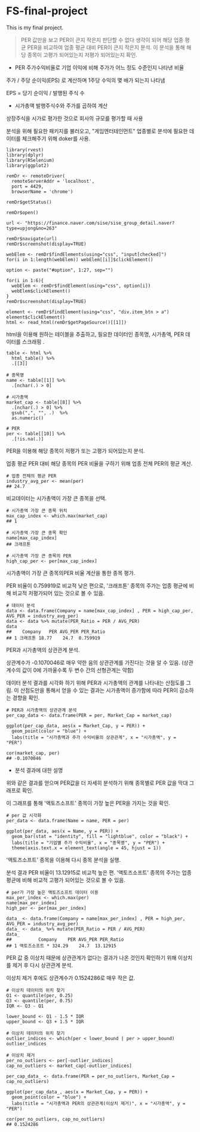# FS-final-project

This is my final project.

>PER 값만을 보고 PER이 큰지 작은지 판단할 수 없다 생각이 되어 해당 업종 평균 PER을 비교하여 업종 평균 대비 PER이 큰지 작은지 분석.
이 분석을 통해 해당 종목이 고평가 되어있는지 저평가 되어있는지 확인.

* PER
주가수익비율로 기업 이익에 비해 주가가 어느 정도 수준인지 나타낸 비율

주가 / 주당 순이익(EPS) 로 계산하며 1주당 수익의 몇 배가 되는지 나타냄

EPS = 당기 순이익 / 발행된 주식 수


* 시가총액
발행주식수와 주가를 곱하여 계산

상장주식을 시가로 평가한 것으로 회사의 규모를 평가할 때 사용 



분석을 위해 필요한 패키지를 불러오고, "게임엔터테인먼트" 업종별로 분석에 필요한 데이터를 체크해주기 위해 doker를 사용.

```{r}
library(rvest)
library(dplyr)
library(RSelenium)
library(ggplot2)

remDr <- remoteDriver(
  remoteServerAddr = 'localhost', 
  port = 4429, 
  browserName = 'chrome') 

remDr$getStatus()

remDr$open()

url <- "https://finance.naver.com/sise/sise_group_detail.naver?type=upjong&no=263"

remDr$navigate(url)
remDr$screenshot(display=TRUE)

webElem <- remDr$findElements(using="css", "input[checked]")
for(i in 1:length(webElem)) webElem[[i]]$clickElement()

option <- paste("#option", 1:27, sep="")

for(i in 1:6){
  webElem <- remDr$findElement(using="css", option[i])
  webElem$clickElement()
}
remDr$screenshot(display=TRUE)

element <- remDr$findElement(using="css", "div.item_btn > a")
element$clickElement()
html <- read_html(remDr$getPageSource()[[1]])
```

html을 이용해 원하는 테이블을 추출하고, 필요한 데이터인 종목명, 시가총액, PER 데이터를 스크래핑 .
```{r}
table <- html %>% 
  html_table() %>% 
  .[[3]]

# 종목명
name <- table[[1]] %>% 
  .[nchar(.) > 0]
  
# 시가총액
market_cap <- table[[8]] %>% 
  .[nchar(.) > 0] %>% 
  gsub(",", "", .)  %>%
  as.numeric()
  
# PER
per <- table[[10]] %>% 
  .[!is.na(.)]
```

PER을 이용해 해당 종목이 저평가 또는 고평가 되어있는지 분석. 

업종 평균 PER 대비 해당 종목의 PER 비율을 구하기 위해 업종 전체 PER의 평균 계산.
``` {r}
# 업종 전체의 평균 PER
industry_avg_per <- mean(per)
## 24.7
```
비교데이터는 시가총액이 가장 큰 종목을 선택.
``` {r}
# 시가총액 가장 큰 종목 위치
max_cap_index <- which.max(market_cap)
## 1

# 시가총액 가장 큰 종목 확인
name[max_cap_index]
## 크래프톤

# 시가총액 가장 큰 종목의 PER
high_cap_per <- per[max_cap_index] 
```

시가총액이 가장 큰 종목의PER 비율 계산을 통한 종목 평가.

PER 비율이 0.759919로 비교적 낮은 편으로, '크래프톤' 종목의 주가는 업종 평균에 비해 비교적 저평가되어 있는 것으로 볼 수 있음.
``` {r}
# 데이터 분석
data <- data.frame(Company = name[max_cap_index] , PER = high_cap_per, AVG_PER = industry_avg_per)
data <- data %>% mutate(PER_Ratio = PER / AVG_PER)
data
##    Company   PER AVG_PER PER_Ratio
## 1 크래프톤 18.77    24.7  0.759919
```

PER과 시가총액의 상관관계 분석.

상관계수가 -0.1070046로 매우 약한 음의 상관관계를 가진다는 것을 알 수 있음. (상관계수의 값이 0에 가까울수록 두 변수 간의 선형관계는 약함)

데이터 분석 결과를 시각화 하기 위해 PER과 시가총액의 관계를 나타내는 산점도를 그림. 이 산점도만을 통해서 얻을 수 있는 결과는 시가총액이 증가함에 따라 PER이 감소하는 경향을 확인.

``` {r}
# PER과 시가총액의 상관관계 분석
per_cap_data <- data.frame(PER = per, Market_Cap = market_cap)

ggplot(per_cap_data, aes(x = Market_Cap, y = PER)) +
  geom_point(color = "blue") +
  labs(title = "시가총액과 주가 수익비율의 상관관계", x = "시가총액", y = "PER")

cor(market_cap, per)
## -0.1070046
```

* 분석 결과에 대한 설명




위와 같은 결과를 얻으며 PER값을 더 자세히 분석하기 위해 종목별로 PER 값을 막대 그래프로 확인.

이 그래프를 통해 '액토즈소프트' 종목이 가장 높은 PER을 가지는 것을 확인.

```{r}
# per 값 시각화
per_data <- data.frame(Name = name, PER = per)

ggplot(per_data, aes(x = Name, y = PER)) +
  geom_bar(stat = "identity", fill = "lightblue", color = "black") +
  labs(title = "기업별 주가 수익비율", x = "종목명", y = "PER") +
  theme(axis.text.x = element_text(angle = 45, hjust = 1))
```

'액토즈소프트' 종목을 이용해 다시 종목 분석을 실행.

분석 결과 PER 비율이 13.12915로 비교적 높은 편. '액토즈소프트' 종목의 주가는 업종 평균에 비해 비교적 고평가 되어있는 것으로 볼 수 있음.
```{r}
# per가 가장 높은 액토즈소프트 데이터 이용
max_per_index <- which.max(per)
name[max_per_index]
high_per <- per[max_per_index]

data_ <- data.frame(Company = name[max_per_index] , PER = high_per, AVG_PER = industry_avg_per)
data_ <- data_ %>% mutate(PER_Ratio = PER / AVG_PER)
data_
##          Company    PER AVG_PER PER_Ratio
## 1 액토즈소프트 * 324.29    24.7  13.12915
```

PER 값 중 이상치 때문에 상관관계가 없다는 결과가 나온 것인지 확인하기 위해 이상치를 제거 후 다시 상관관계 분석.

이상치 제거 후에도 상관계수가 0.1524286로 매우 작은 값.
```{r}
# 이상치 데이터의 위치 찾기
Q1 <- quantile(per, 0.25)
Q3 <- quantile(per, 0.75)
IQR <- Q3 - Q1

lower_bound <- Q1 - 1.5 * IQR
upper_bound <- Q3 + 1.5 * IQR

# 이상치 데이터의 위치 찾기
outlier_indices <- which(per < lower_bound | per > upper_bound)
outlier_indices

# 이상치 제거
per_no_outliers <- per[-outlier_indices]
cap_no_outliers <- market_cap[-outlier_indices]

per_cap_data_ <- data.frame(PER = per_no_outliers, Market_Cap = cap_no_outliers)

ggplot(per_cap_data_, aes(x = Market_Cap, y = PER)) +
  geom_point(color = "blue") +
  labs(title = "시가총액과 PER의 상관관계(이상치 제거)", x = "시가총액", y = "PER")

cor(per_no_outliers, cap_no_outliers)
## 0.1524286
```